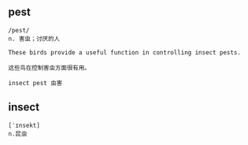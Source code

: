 ## pest
```
/pest/
n. 害虫；讨厌的人

These birds provide a useful function in controlling insect pests.

这些鸟在控制害虫方面很有用。

insect pest 虫害
```

## insect
```
[ˈɪnsekt]
n.昆虫
```
